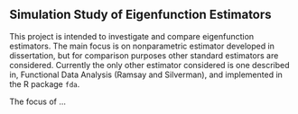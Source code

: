 
Simulation Study of Eigenfunction Estimators
----------------------------------------------------------

This project is intended to investigate and compare eigenfunction estimators. The main focus is on nonparametric estimator developed in dissertation, but for comparison purposes other standard estimators are considered. Currently the only other estimator considered is one described in, Functional Data Analysis (Ramsay and Silverman), and implemented in the R package `fda`. 

The focus of ...
